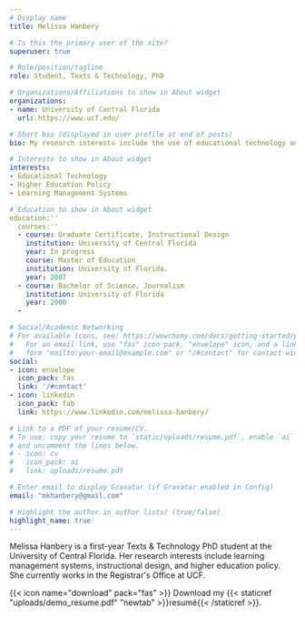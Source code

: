 ```yaml
---
# Display name
title: Melissa Hanbery

# Is this the primary user of the site?
superuser: true

# Role/position/tagline
role: Student, Texts & Technology, PhD

# Organizations/Affiliations to show in About widget
organizations:
- name: University of Central Florida
  url: https://www.ucf.edu/

# Short bio (displayed in user profile at end of posts)
bio: My research interests include the use of educational technology and its impact on higher education.

# Interests to show in About widget
interests:
- Educational Technology
- Higher Education Policy
- Learning Management Systems

# Education to show in About widget
education:''
  courses:''
  - course: Graduate Certificate, Instructional Design
    institution: University of Central Florida
    year: In progress
    course: Master of Education
    institution: University of Florida.
    year: 2007
  - course: Bachelor of Science, Journalism
    institution: University of Florida
    year: 2000
  - 

# Social/Academic Networking
# For available icons, see: https://wowchemy.com/docs/getting-started/page-builder/#icons
#   For an email link, use "fas" icon pack, "envelope" icon, and a link in the
#   form "mailto:your-email@example.com" or "/#contact" for contact widget.
social:
- icon: envelope
  icon_pack: fas
  link: '/#contact'
- icon: linkedin
  icon_pack: fab
  link: https://www.linkedin.com/melissa-hanbery/

# Link to a PDF of your resume/CV.
# To use: copy your resume to `static/uploads/resume.pdf`, enable `ai` icons in `params.toml`, 
# and uncomment the lines below.
# - icon: cv
#   icon_pack: ai
#   link: uploads/resume.pdf

# Enter email to display Gravatar (if Gravatar enabled in Config)
email: "mkhanbery@gmail.com"

# Highlight the author in author lists? (true/false)
highlight_name: true
---
```


Melissa Hanbery is a first-year Texts & Technology PhD student at the University of Central Florida. Her research interests include learning management systems, instructional design, and higher education policy. She currently works in the Registrar's Office at UCF. 


{{< icon name="download" pack="fas" >}} Download my {{< staticref "uploads/demo_resume.pdf" "newtab" >}}resumé{{< /staticref >}}.
